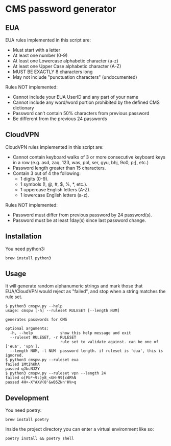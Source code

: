 # CMS password generator

## EUA

EUA rules implemented in this script are:

- Must start with a letter
- At least one number (0-9)
- At least one Lowercase alphabetic character (a-z)
- At least one Upper Case alphabetic character (A-Z)
- MUST BE EXACTLY 8 characters long
- May not include "punctuation characters" (undocumented)

Rules NOT implemented:

- Cannot include your EUA UserID and any part of your name
- Cannot include any word/word portion prohibited by the defined CMS dictionary
- Password can’t contain 50% characters from previous password
- Be different from the previous 24 passwords

## CloudVPN

CloudVPN rules implemented in this script are:

- Cannot contain keyboard walks of 3 or more consecutive keyboard keys in a row
  (e.g. asd, zaq, 123, was, pol, ser, gyu, bhj, 9o0, p;[, etc.)
- Password length greater than 15 characters.
- Contain 3 out of 4 the following:
  - 1 digits (0-9).
  - 1 symbols (!, @, #, $, %, \*, etc.).
  - 1 uppercase English letters (A-Z).
  - 1 lowercase English letters (a-z).

Rules NOT implemented:

- Password must differ from previous password by 24 password(s).
- Password must be at least 1day(s) since last password change.

## Installation

You need python3:

```console
brew install python3
```

## Usage

It will generate random alphanumeric strings and mark those that EUA/CloudVPN
would reject as "failed", and stop when a string matches the rule set.

```console
$ python3 cmspw.py --help
usage: cmspw [-h] --ruleset RULESET [--length NUM]

generates passwords for CMS

optional arguments:
  -h, --help            show this help message and exit
  --ruleset RULESET, -r RULESET
                        rule set to validate against. can be one of ['eua', 'vpn'].
  --length NUM, -l NUM  password length. if ruleset is 'eua', this is ignored.
$ python3 cmspw.py --ruleset eua
failed 1MtIhKhA
passed qJbcNJ2Y
$ python3 cmspw.py --ruleset vpn --length 24
failed o[Pb*~9:)y8_<GH-99[cdR%N
passed 4H+-X^#XV(8'&wB5ZNn'H%>q
```

## Development

You need poetry:

```console
brew install poetry
```

Inside the project directory you can enter a virtual environment like so:

```console
poetry install && poetry shell
```
